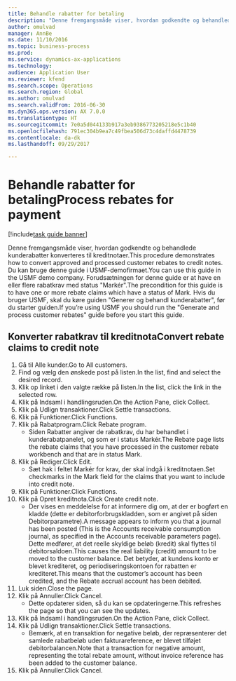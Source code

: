 ```yaml
--- 
title: Behandle rabatter for betaling
description: "Denne fremgangsmåde viser, hvordan godkendte og behandlede kunderabatter konverteres til kreditnotaer."
author: omulvad
manager: AnnBe
ms.date: 11/10/2016
ms.topic: business-process
ms.prod: 
ms.service: dynamics-ax-applications
ms.technology: 
audience: Application User
ms.reviewer: kfend
ms.search.scope: Operations
ms.search.region: Global
ms.author: omulvad
ms.search.validFrom: 2016-06-30
ms.dyn365.ops.version: AX 7.0.0
ms.translationtype: HT
ms.sourcegitcommit: 7e0a5d044133b917a3eb9386773205218e5c1b40
ms.openlocfilehash: 791ec304b9ea7c49fbea506d73c4daffd4478739
ms.contentlocale: da-dk
ms.lasthandoff: 09/29/2017

---
```

# <a name="process-rebates-for-payment"></a><span data-ttu-id="904a8-103">Behandle rabatter for betaling</span><span class="sxs-lookup"><span data-stu-id="904a8-103">Process rebates for payment</span></span>

[!include[task guide banner](../../includes/task-guide-banner.md)]

<span data-ttu-id="904a8-104">Denne fremgangsmåde viser, hvordan godkendte og behandlede kunderabatter konverteres til kreditnotaer.</span><span class="sxs-lookup"><span data-stu-id="904a8-104">This procedure demonstrates how to convert approved and processed customer rebates to credit notes.</span></span> <span data-ttu-id="904a8-105">Du kan bruge denne guide i USMF-demofirmaet.</span><span class="sxs-lookup"><span data-stu-id="904a8-105">You can use this guide in the USMF demo company.</span></span> <span data-ttu-id="904a8-106">Forudsætningen for denne guide er at have en eller flere rabatkrav med status "Markér".</span><span class="sxs-lookup"><span data-stu-id="904a8-106">The precondition for this guide is to have one or more rebate claims which have a status of Mark.</span></span> <span data-ttu-id="904a8-107">Hvis du bruger USMF, skal du køre guiden "Generer og behandl kunderabatter", før du starter guiden.</span><span class="sxs-lookup"><span data-stu-id="904a8-107">If you’re using USMF you should run the "Generate and process customer rebates" guide before you start this guide.</span></span>


## <a name="convert-rebate-claims-to-credit-note"></a><span data-ttu-id="904a8-108">Konverter rabatkrav til kreditnota</span><span class="sxs-lookup"><span data-stu-id="904a8-108">Convert rebate claims to credit note</span></span>
1. <span data-ttu-id="904a8-109">Gå til Alle kunder.</span><span class="sxs-lookup"><span data-stu-id="904a8-109">Go to All customers.</span></span>
2. <span data-ttu-id="904a8-110">Find og vælg den ønskede post på listen.</span><span class="sxs-lookup"><span data-stu-id="904a8-110">In the list, find and select the desired record.</span></span>
3. <span data-ttu-id="904a8-111">Klik op linket i den valgte række på listen.</span><span class="sxs-lookup"><span data-stu-id="904a8-111">In the list, click the link in the selected row.</span></span>
4. <span data-ttu-id="904a8-112">Klik på Indsaml i handlingsruden.</span><span class="sxs-lookup"><span data-stu-id="904a8-112">On the Action Pane, click Collect.</span></span>
5. <span data-ttu-id="904a8-113">Klik på Udlign transaktioner.</span><span class="sxs-lookup"><span data-stu-id="904a8-113">Click Settle transactions.</span></span>
6. <span data-ttu-id="904a8-114">Klik på Funktioner.</span><span class="sxs-lookup"><span data-stu-id="904a8-114">Click Functions.</span></span>
7. <span data-ttu-id="904a8-115">Klik på Rabatprogram.</span><span class="sxs-lookup"><span data-stu-id="904a8-115">Click Rebate program.</span></span>
    * <span data-ttu-id="904a8-116">Siden Rabatter angiver de rabatkrav, du har behandlet i kunderabatpanelet, og som er i status Markér.</span><span class="sxs-lookup"><span data-stu-id="904a8-116">The Rebate page lists the rebate claims that you have processed in the customer rebate workbench and that are in status Mark.</span></span>    
8. <span data-ttu-id="904a8-117">Klik på Rediger.</span><span class="sxs-lookup"><span data-stu-id="904a8-117">Click Edit.</span></span>
    * <span data-ttu-id="904a8-118">Sæt hak i feltet Markér for krav, der skal indgå i kreditnotaen.</span><span class="sxs-lookup"><span data-stu-id="904a8-118">Set checkmarks in the Mark field for the claims that you want to include into credit note.</span></span>   
9. <span data-ttu-id="904a8-119">Klik på Funktioner.</span><span class="sxs-lookup"><span data-stu-id="904a8-119">Click Functions.</span></span>
10. <span data-ttu-id="904a8-120">Klik på Opret kreditnota.</span><span class="sxs-lookup"><span data-stu-id="904a8-120">Click Create credit note.</span></span>
    * <span data-ttu-id="904a8-121">Der vises en meddelelse for at informere dig om, at der er bogført en kladde (dette er debitorforbrugskladden, som er angivet på siden Debitorparametre).</span><span class="sxs-lookup"><span data-stu-id="904a8-121">A message appears to inform you that a journal has been posted (This is the Accounts receivable consumption journal, as specified in the Accounts receivable parameters page).</span></span> <span data-ttu-id="904a8-122">Dette medfører, at det reelle skyldige beløb (kredit) skal flyttes til debitorsaldoen.</span><span class="sxs-lookup"><span data-stu-id="904a8-122">This causes the real liability (credit) amount to be moved to the customer balance.</span></span> <span data-ttu-id="904a8-123">Det betyder, at kundens konto er blevet krediteret, og periodiseringskontoen for rabatten er krediteret.</span><span class="sxs-lookup"><span data-stu-id="904a8-123">This means that the customer’s account has been credited, and the Rebate accrual account has been debited.</span></span>  
11. <span data-ttu-id="904a8-124">Luk siden.</span><span class="sxs-lookup"><span data-stu-id="904a8-124">Close the page.</span></span>
12. <span data-ttu-id="904a8-125">Klik på Annuller.</span><span class="sxs-lookup"><span data-stu-id="904a8-125">Click Cancel.</span></span>
    * <span data-ttu-id="904a8-126">Dette opdaterer siden, så du kan se opdateringerne.</span><span class="sxs-lookup"><span data-stu-id="904a8-126">This refreshes the page so that you can see the updates.</span></span>  
13. <span data-ttu-id="904a8-127">Klik på Indsaml i handlingsruden.</span><span class="sxs-lookup"><span data-stu-id="904a8-127">On the Action Pane, click Collect.</span></span>
14. <span data-ttu-id="904a8-128">Klik på Udlign transaktioner.</span><span class="sxs-lookup"><span data-stu-id="904a8-128">Click Settle transactions.</span></span>
    * <span data-ttu-id="904a8-129">Bemærk, at en transaktion for negative beløb, der repræsenterer det samlede rabatbeløb uden fakturareference, er blevet tilføjet debitorbalancen.</span><span class="sxs-lookup"><span data-stu-id="904a8-129">Note that a transaction for negative amount, representing the total rebate amount, without invoice reference has been added to the customer balance.</span></span>   
15. <span data-ttu-id="904a8-130">Klik på Annuller.</span><span class="sxs-lookup"><span data-stu-id="904a8-130">Click Cancel.</span></span>


